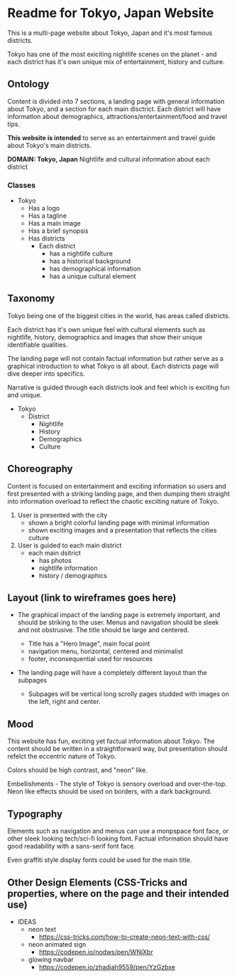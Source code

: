 # Readme for Tokyo, Japan Website
This is a multi-page  website about Tokyo, Japan and it's most famous districts.

Tokyo has one of the most exiciting nightlife scenes on the planet - and each district
has it's own unique mix of entertainment, history and culture.

## Ontology
Content is divided into 7 sections, a landing page with general information about Tokyo, and a section for each main disctrict. Each district will have information about demographics, attractions/entertainment/food and travel tips.

**This website is intended** to serve as an entertainment and travel guide about Tokyo's main districts.

**DOMAIN: Tokyo, Japan** Nightlife and cultural information about each district

### Classes

+ Tokyo
    - Has a logo
    - Has a tagline
    - Has a main image
    - Has a brief synopsis
    - Has districts
        - Each district
          - has a nightlife culture
          - has a historical background
          - has demographical information
          - has a unique cultural element
 
 ## Taxonomy
 Tokyo being one of the biggest cities in the world, has areas called districts.
 
Each district has it's own unique feel with cultural elements such as nightlife, history, demographics and images that show their unique identifiable qualities.

The landing page will not contain factual information but rather serve as a graphical introduction to what Tokyo is all about. Each districts page will dive deeper into specifics.

Narrative is guided through each districts look and feel which is exciting fun and unique.

+ Tokyo
    - District
      - Nightlife
      - History
      - Demographics
      - Culture

## Choreography

Content is focused on entertainment and exciting information so users and first presented with a striking landing page, and then dumping them straight into
information overload to reflect the chaotic exciiting nature of Tokyo.

1. User is presented with the city
    - shown a bright colorful landing page with minimal information
    - shown exciting images and a presentation that reflects the cities culture
3. User is guided to each main district
    - each main dsitrict
      - has photos
      - nightlife information
      - history / demographics

## Layout (link to wireframes goes here)
+ The graphical impact of the landing page is extremely important, and should be striking to the user. Menus and navigation should be sleek and not obstrusive. The title should be large and centered.

    - Title has a "Hero Image", main focal point
    - navigation menu, horizontal, centered and minimalist
    - footer, inconsequential used for resources
 
+ The landing page will have a completely different layout than the subpages
    - Subpages will be vertical long scrolly pages studded with images on the left, right and center.



## Mood
This website has fun, exciting yet factual information about Tokyo. The content should be written in a straightforward way, but presentation should refelct the eccentric nature of Tokyo.

Colors should be high contrast, and "neon" like.

Embellishments - The style of Tokyo is sensory overload and over-the-top. Neon like effects should be used on borders, with a dark background.



## Typography
Elements such as navigation and menus can use a monpspace font face, or other sleek looking tech/sci-fi looking font. Factual information should have good readability with a sans-serif font face.

Even graffiti style display fonts could be used for the main title.

## Other Design Elements (CSS-Tricks and properties, where on the page and their intended use)
  - IDEAS
    - neon text
       - https://css-tricks.com/how-to-create-neon-text-with-css/
    - neon animated sign
       - https://codepen.io/nodws/pen/WNjXbr
    - glowing navbar
       - https://codepen.io/zhadjah9559/pen/YzGzbxe









